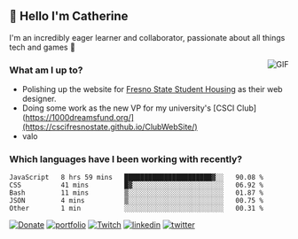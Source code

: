 ## 👋 Hello I'm Catherine

I'm an incredibly eager learner and collaborator, passionate about all things tech and games 💞️

<img align="right" alt="GIF" src="https://i.ibb.co/QrLVbp8/profile.gif" style='margin-left: 20px' />

### What am I up to?

- Polishing up the website for [Fresno State Student Housing](https://fresnostatehousing.org/) as their web designer.
- Doing some work as the new VP for my university's [CSCI Club](https://1000dreamsfund.org/](https://cscifresnostate.github.io/ClubWebSite/)
- valo

### Which languages have I been working with recently?

<!--START_SECTION:waka-->

```text
JavaScript   8 hrs 59 mins   ██████████████████████▓░░   90.08 %
CSS          41 mins         █▓░░░░░░░░░░░░░░░░░░░░░░░   06.92 %
Bash         11 mins         ▒░░░░░░░░░░░░░░░░░░░░░░░░   01.87 %
JSON         4 mins          ▒░░░░░░░░░░░░░░░░░░░░░░░░   00.75 %
Other        1 min           ░░░░░░░░░░░░░░░░░░░░░░░░░   00.31 %
```

<!--END_SECTION:waka-->

[![Donate](https://img.shields.io/badge/Ko--fi-F16061?style=for-the-badge&logo=ko-fi&logoColor=white)](https://ko-fi.com/clasernaj)
[![portfolio](https://img.shields.io/badge/website-000000?style=for-the-badge&logo=About.me&logoColor=white)](https://cjlaserna.vercel.app/)
[![Twitch](https://img.shields.io/badge/Twitch-9146FF?style=for-the-badge&logo=twitch&logoColor=white)](http://twitch.tv/bubbaguppylive)
[![linkedin](https://img.shields.io/badge/linkedin-0A66C2?style=for-the-badge&logo=linkedin&logoColor=white)](https://www.linkedin.com/in/catherinelaserna/)
[![twitter](https://img.shields.io/badge/twitter-1DA1F2?style=for-the-badge&logo=twitter&logoColor=white)](https://twitter.com/bubbaguppylive)
